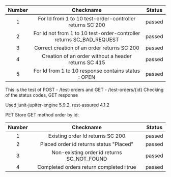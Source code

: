 Number     |                              Checkname                               | Status |
|:--------:|:--------------------------------------------------------------------:|:------:|
|    1     |       For Id from 1 to 10 test-order-controller returns SC 200       | passed |
|    2     | For Id not from 1 to 10 test-order-controller returns SC_BAD_REQUEST | passed |
|    3     |             Correct creation of an order returns SC 200              | passed |
|    4     |         Creation of an order without a header returns SC 415         | passed |
|    5     |         For Id from 1 to 10 response contains status : OPEN          | passed |

This is the test of POST - /test-orders and GET - /test-orders/{id}
Checking of the status codes, GET response

Used junit-jupiter-engine 5.9.2, rest-assured 4.1.2


PET Store GET method order by id:

Number     |                      Checkname                      | Status |
|:--------:|:---------------------------------------------------:|:------:|
|    1     |          Existing order Id  returns SC 200          | passed |
|    2     |       Placed order id returns status "Placed"       | passed |
|    3     |     Non-existing order id returns SC_NOT_FOUND      | passed |
|    4     |       Completed orders return completed=true        | passed |
